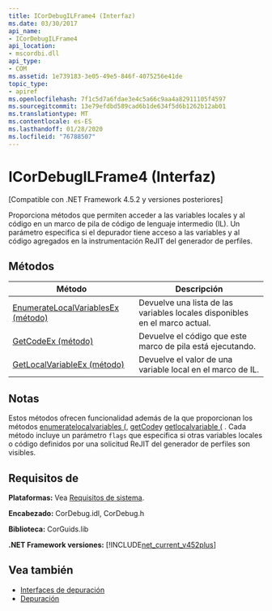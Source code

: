 ```yaml
---
title: ICorDebugILFrame4 (Interfaz)
ms.date: 03/30/2017
api_name:
- ICorDebugILFrame4
api_location:
- mscordbi.dll
api_type:
- COM
ms.assetid: 1e739183-3e05-49e5-846f-4075256e41de
topic_type:
- apiref
ms.openlocfilehash: 7f1c5d7a6fdae3e4c5a66c9aa4a82911105f4597
ms.sourcegitcommit: 13e79efdbd589cad6b1de634f5d6b1262b12ab01
ms.translationtype: MT
ms.contentlocale: es-ES
ms.lasthandoff: 01/28/2020
ms.locfileid: "76788507"
---
```

# <a name="icordebugilframe4-interface"></a>ICorDebugILFrame4 (Interfaz)
[Compatible con .NET Framework 4.5.2 y versiones posteriores]  
  
 Proporciona métodos que permiten acceder a las variables locales y al código en un marco de pila de código de lenguaje intermedio (IL). Un parámetro especifica si el depurador tiene acceso a las variables y al código agregados en la instrumentación ReJIT del generador de perfiles.  
  
## <a name="methods"></a>Métodos  
  
|Método|Descripción|  
|------------|-----------------|  
|[EnumerateLocalVariablesEx (método)](icordebugilframe4-enumeratelocalvariablesex-method.md)|Devuelve una lista de las variables locales disponibles en el marco actual.|  
|[GetCodeEx (método)](icordebugilframe4-getcodeex-method.md)|Devuelve el código que este marco de pila está ejecutando.|  
|[GetLocalVariableEx (método)](icordebugilframe4-getlocalvariableex-method.md)|Devuelve el valor de una variable local en el marco de IL.|  
  
## <a name="remarks"></a>Notas  
 Estos métodos ofrecen funcionalidad además de la que proporcionan los métodos [enumeratelocalvariables (](icordebugilframe-enumeratelocalvariables-method.md), [getCode](icordebugframe-getcode-method.md)y [getlocalvariable (](icordebugilframe-getlocalvariable-method.md) . Cada método incluye un parámetro `flags` que especifica si otras variables locales o código definidos por una solicitud ReJIT del generador de perfiles son visibles.  
  
## <a name="requirements"></a>Requisitos de  
 **Plataformas:** Vea [Requisitos de sistema](../../../../docs/framework/get-started/system-requirements.md).  
  
 **Encabezado:** CorDebug.idl, CorDebug.h  
  
 **Biblioteca:** CorGuids.lib  
  
 **.NET Framework versiones:** [!INCLUDE[net_current_v452plus](../../../../includes/net-current-v452plus-md.md)]  
  
## <a name="see-also"></a>Vea también

- [Interfaces de depuración](debugging-interfaces.md)
- [Depuración](index.md)
